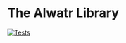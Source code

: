 # The Alwatr Library

[![Tests](https://github.com/AliMD/alwatr/actions/workflows/tests.yml/badge.svg?branch=${GH_BRANCH})](https://github.com/AliMD/alwatr/actions/workflows/tests.yml)

